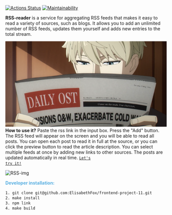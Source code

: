 [![Actions Status](https://github.com/ElisabethFox/frontend-project-11/workflows/hexlet-check/badge.svg)](https://github.com/ElisabethFox/frontend-project-11/actions)
[![Maintainability](https://api.codeclimate.com/v1/badges/75ad01a0a6b5eb8a1942/maintainability)](https://codeclimate.com/github/ElisabethFox/frontend-project-11/maintainability)

**RSS-reader** is a service for aggregating RSS feeds that makes it easy to read a variety of sources, such as blogs. It allows you to add an unlimited number of RSS feeds, updates them yourself and adds new entries to the total stream.

![RSS-img](./img/banner.png)
**How to use it?** Paste the rss link in the input box. Press the "Add" button. The RSS feed will appear on the screen and you will be able to read all posts. You can open each post to read it in full at the source, or you can click the preview button to read the article description. You can select multiple feeds at once by adding new links to other sources. The posts are updated automatically in real time. <code>[Let's try it!](https://frontend-project-11-cjyserrts-lisagontsova-gmailcom.vercel.app/)</code> 

![RSS-img](./img/demo.gif)

<span style="color:#59afe1"> **Developer installation:**</span>
```
1. git clone git@github.com:ElisabethFox/frontend-project-11.git
2. make install
3. npm link
4. make build
```